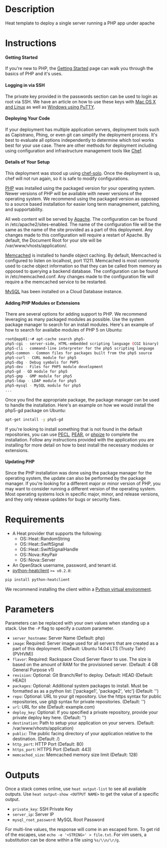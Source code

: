 Description
===========

Heat template to deploy a single server running a PHP app under apache


Instructions
===========

#### Getting Started
If you're new to PHP, the [Getting
Started](http://www.php.net/manual/en/getting-started.php) page can walk you
through the basics of PHP and it's uses.

#### Logging in via SSH
The private key provided in the passwords section can be used to login as
root via SSH. We have an article on how to use these keys with [Mac OS X and
Linux](http://www.rackspace.com/knowledge_center/article/logging-in-with-a-ssh-private-key-on-linuxmac)
as well as [Windows using
PuTTY](http://www.rackspace.com/knowledge_center/article/logging-in-with-a-ssh-private-key-on-windows).

#### Deploying Your Code
If your deployment has multiple application servers, deployment tools such as
Capistrano, Phing, or even git can simplify the deployment process. It's best
to evaluate all options independently to determine which tool works best for
your use case. There are other methods for deployment including using
configuration and infrastructure management tools like
[Chef](http://docs.opscode.com/resource_deploy.html#deploy-strategies).

#### Details of Your Setup
This deployment was stood up using
[chef-solo](http://docs.opscode.com/chef_solo.html). Once the deployment is
up, chef will not run again, so it is safe to modify configurations.

[PHP](http://www.php.net/) was installed using the packaged version for your
operating system. Newer versions of PHP will be available with newer versions
of the operating system. We recommend using the packaged version as opposed
to a source based installation for easier long term managmement, patching,
and supportability.

All web content will be served by [Apache](http://httpd.apache.org/).  The
configuration can be found in /etc/apache2/sites-enabled. The name of the
configuration file will be the same as the name of the site provided as a
part of this deployment. Any changes made to this configuration will require
a restart of Apache. By default, the Document Root for your site will be
/var/www/vhosts/application/.

[Memcached](http://memcached.org/) is installed to handle object caching. By
default, Memcached is configured to listen on localhost, port 11211.
Memcached is most commonly used to cache object information so that they can
be called from memory as opposed to querying a backend database. The
configuration can be found in /etc/memcached.conf. Any changes made to the
configuration file will require a the memcached service to be restarted.

[MySQL](http://www.mysql.com/) has been installed on a Cloud Database
instance.

#### Adding PHP Modules or Extensions
There are several options for adding support to PHP. We recommend leveraging
as many packaged modules as possible. Use the system package manager to
search for an install modules. Here's an example of how to search for
availalbe modules of PHP 5 on Ubuntu:
```bash
root@app01:~# apt-cache search php5-
php5-cgi - server-side, HTML-embedded scripting language (CGI binary)
php5-cli - command-line interpreter for the php5 scripting language
php5-common - Common files for packages built from the php5 source
php5-curl - CURL module for php5
php5-dbg - Debug symbols for PHP5
php5-dev - Files for PHP5 module development
php5-gd - GD module for php5
php5-gmp - GMP module for php5
php5-ldap - LDAP module for php5
php5-mysql - MySQL module for php5
...
```
Once you find the appropriate package, the package manager can be used to
handle the installation. Here's an example on how we would install the
php5-gd package on Ubuntu:
```bash
apt-get install -y php5-gd
```
If you're looking to install something that is not found in the default
repositories, you can use [PECL](http://pecl.php.net/),
[PEAR](http://pear.php.net/), or
[phpize](http://php.net/manual/en/install.pecl.phpize.php) to complete the
installation. Follow any instructions provided with the application you are
installing for more detail on how to best install the necessary modules or
extensions.

#### Updating PHP
Since the PHP installation was done using the package manager for the
operating system, the update can also be performed by the package manager. If
you're looking for a different major or minor version of PHP, you may want to
consider running a different version of the operating system. Most operating
systems lock in specific major, minor, and release versions, and they only
release updates for bugs or security fixes.


Requirements
============
* A Heat provider that supports the following:
  * OS::Heat::RandomString
  * OS::Heat::SwiftSignal
  * OS::Heat::SwiftSignalHandle
  * OS::Nova::KeyPair
  * OS::Nova::Server
* An OpenStack username, password, and tenant id.
* [python-heatclient](https://github.com/openstack/python-heatclient)
`>= v0.2.8`:

```bash
pip install python-heatclient
```

We recommend installing the client within a [Python virtual
environment](http://www.virtualenv.org/).

Parameters
==========
Parameters can be replaced with your own values when standing up a stack. Use
the `-P` flag to specify a custom parameter.

* `server_hostname`: Server Name (Default: php)
* `image`: Required: Server image used for all servers that are created as a part of
this deployment.
 (Default: Ubuntu 14.04 LTS (Trusty Tahr) (PVHVM))
* `flavor`: Required: Rackspace Cloud Server flavor to use. The size is based on the
amount of RAM for the provisioned server.
 (Default: 4 GB General Purpose v1)
* `revision`: Optional: Git Branch/Ref to deploy. Default: HEAD
 (Default: HEAD)
* `packages`: Optional: Additional system packages to install. Must be formatted as
as a python list: ['package1', 'package2', 'etc']
 (Default: '')
* `repo`: Optional: URL to your git repository. Use the https syntax for public
repositories, use git@ syntax for private repositories.
 (Default: '')
* `url`: URL for site (Default: example.com)
* `deploy_key`: Optional: If you specified a private repository, provide your private
deploy key here.
 (Default: '')
* `destination`: Path to setup your application on your servers. (Default: /var/www/vhosts/application)
* `public`: The public facing directory of your application relative to the
destination.
 (Default: /)
* `http_port`: HTTP Port (Default: 80)
* `https_port`: HTTPS Port (Default: 443)
* `memcached_size`: Memcached memory size limit (Default: 128)

Outputs
=======
Once a stack comes online, use `heat output-list` to see all available outputs.
Use `heat output-show <OUTPUT NAME>` to get the value of a specific output.

* `private_key`: SSH Private Key 
* `server_ip`: Server IP 
* `mysql_root_password`: MySQL Root Password 

For multi-line values, the response will come in an escaped form. To get rid of
the escapes, use `echo -e '<STRING>' > file.txt`. For vim users, a substitution
can be done within a file using `%s/\\n/\r/g`.
